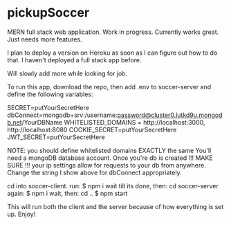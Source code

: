 # pickupSoccer

MERN full stack web application. Work in progress. Currently works great. Just needs more features. 

I plan to deploy a version on Heroku as soon as I can figure out how to do that. I haven't deployed a full stack app before.

Will slowly add more while looking for job. 


To run this app, download the repo, then add .env to
soccer-server and define the following variables:

SECRET=putYourSecretHere
dbConnect=mongodb+srv:/username:password@cluster0.lutkd9u.mongodb.net/YourDBName
WHITELISTED_DOMAINS = http://localhost:3000, http://localhost:8080
COOKIE_SECRET=putYourSecretHere
JWT_SECRET=putYourSecretHere

NOTE: you should define whitelisted domains EXACTLY the same
You'll need a mongoDB database account. Once you're db is created  !!! MAKE SURE !!! your ip
settings allow for requests to your db from anywhere. Change the string I show above for dbConnect appropriately.

cd into soccer-client. 
run: 
$ npm i
wait till its done, then:
cd soccer-server
again: 
$ npm i
wait, then: 
cd ..
$ npm start


This will run both the client and the server because of how everything is set up. Enjoy!
